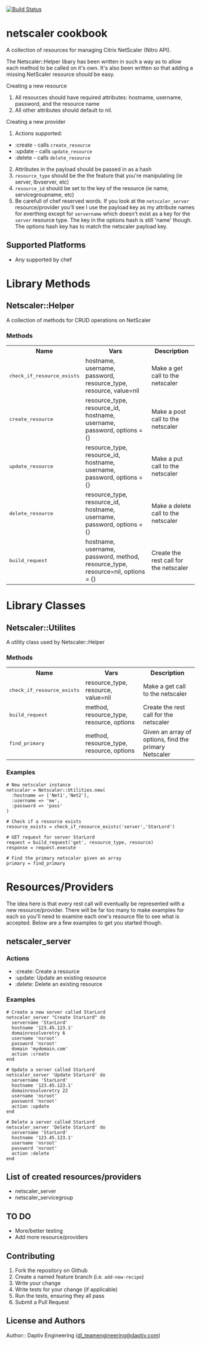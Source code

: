 [![Build Status](https://secure.travis-ci.org/daptiv/netscaler.png)](http://travis-ci.org/daptiv/netscaler)

# netscaler cookbook

A collection of resources for managing Citrix NetScaler (Nitro API).

The Netscaler::Helper libary has been written in such a way as to allow each method to be
called on it's own.  It's also been written so that adding a missing NetScaler resource
*should* be easy.

Creating a new resource

1.  All resources should have required attributes: hostname, username, password, and the resource name
2.  All other attributes should default to nil.

Creating a new provider

1.  Actions supported: 
  * :create - calls `create_resource`
  * :update - calls `update_resource`
  * :delete - calls `delete_resource`
2.  Attributes in the payload should be passed in as a hash
3.  `resource_type` should be the the feature that you're manipulating (ie server, lbvserver, etc)
4.  `resource_id` should be set to the key of the resource (ie name, servicegroupname, etc)
5.  Be carefull of chef reserved words.  If you look at the `netscaler_server` resource/provider
you'll see I use the payload key as my attribute names for everthing except for `servername` which
doesn't exist as a key for the `server` resource type.  The key in the options hash is still 'name'
though.  The options hash key has to match the netscaler payload key.

## Supported Platforms

* Any supported by chef

Library Methods
===============

Netscaler::Helper
-----------------
A collection of methods for CRUD operations on NetScaler

### Methods

<table>
  <tr>
    <th>Name</th>
    <th>Vars</th>
    <th>Description</th>
  </tr>
  <tr>
    <td><tt>check_if_resource_exists</tt></td>
    <td>hostname, username, password, resource_type, resource, value=nil</td>
    <td>Make a get call to the netscaler</td>
  </tr>
  <tr>
    <td><tt>create_resource</tt></td>
    <td>resource_type, resource_id, hostname, username, password, options = {}</td>
    <td>Make a post call to the netscaler</td>
  </tr>
  <tr>
    <td><tt>update_resource</tt></td>
    <td>resource_type, resource_id, hostname, username, password, options = {}</td>
    <td>Make a put call to the netscaler</td>
  </tr>
  <tr>
    <td><tt>delete_resource</tt></td>
    <td>resource_type, resource_id, hostname, username, password, options = {}</td>
    <td>Make a delete call to the netscaler</td>
  </tr>
  <tr>
    <td><tt>build_request</tt></td>
    <td>hostname, username, password, method, resource_type, resource=nil, options = {}</td>
    <td>Create the rest call for the netscaler</td>
  </tr>
</table>

Library Classes
===============

Netscaler::Utilites
-----------------
A utility class used by Netscaler::Helper

### Methods

<table>
  <tr>
    <th>Name</th>
    <th>Vars</th>
    <th>Description</th>
  </tr>
  <tr>
    <td><tt>check_if_resource_exists</tt></td>
    <td>resource_type, resource, value=nil</td>
    <td>Make a get call to the netscaler</td>
  </tr>
  <tr>
    <td><tt>build_request</tt></td>
    <td>method, resource_type, resource, options</td>
    <td>Create the rest call for the netscaler</td>
  </tr>
  <tr>
    <td><tt>find_primary</tt></td>
    <td>method, resource_type, resource, options</td>
    <td>Given an array of options, find the primary Netscaler</td>
  </tr>
</table>

### Examples
    # New netscaler instance
    netscaler = Netscaler::Utilities.new(
      :hostname => ['Net1','Net2'],
      :username => 'me',
      :password => 'pass'
    )

    # Check if a resource exists
    resource_exists = check_if_resource_exists('server','StarLord')

    # GET request for server StarLord
    request = build_request('get', resource_type, resource)
    response = request.execute

    # Find the primary netscaler given an array
    primary = find_primary

Resources/Providers
===================

The idea here is that every rest call will eventually be represented with a new
resource/provider.  There will be far too many to make examples for each so you'll
need to examine each one's resource file to see what is accepted.  Below are a few
examples to get you started though.

netscaler_server
----------------

### Actions
- :create: Create a resource
- :update: Update an existing resource
- :delete: Delete an existing resource

### Examples
    # Create a new server called StarLord
    netscaler_server "Create StarLord" do
      servername 'StarLord'
      hostname '123.45.123.1'
      domainresolveretry 6
      username 'nsroot'
      password 'nsroot'
      domain 'mydomain.com'
      action :create
    end

    # Update a server called StarLord
    netscaler_server 'Update StarLord' do
      servername 'StarLord'
      hostname '123.45.123.1'
      domainresolveretry 22
      username 'nsroot'
      password 'nsroot'
      action :update
    end

    # Delete a server called StarLord
    netscaler_server 'Delete StarLord' do
      servername 'StarLord'
      hostname '123.45.123.1'
      username 'nsroot'
      password 'nsroot'
      action :delete
    end

## List of created resources/providers
* netscaler_server
* netscaler_servicegroup

## TO DO

* More/better testing
* Add more resource/providers

## Contributing

1. Fork the repository on Github
2. Create a named feature branch (i.e. `add-new-recipe`)
3. Write your change
4. Write tests for your change (if applicable)
5. Run the tests, ensuring they all pass
6. Submit a Pull Request

## License and Authors

Author:: Daptiv Engineering (dl_teamengineering@daptiv.com)
